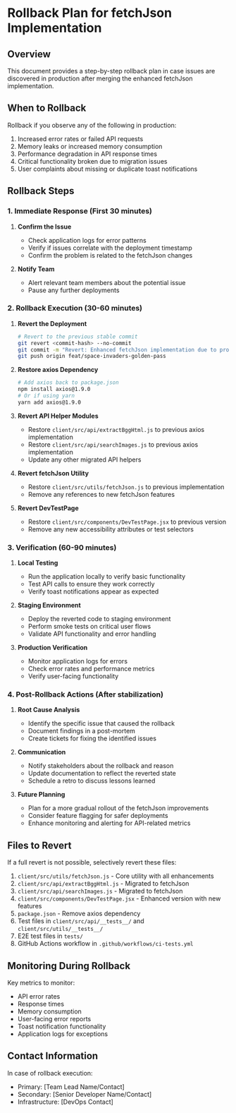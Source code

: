 # Rollback Plan for fetchJson Implementation

## Overview

This document provides a step-by-step rollback plan in case issues are discovered in production after merging the enhanced fetchJson implementation.

## When to Rollback

Rollback if you observe any of the following in production:

1. Increased error rates or failed API requests
2. Memory leaks or increased memory consumption
3. Performance degradation in API response times
4. Critical functionality broken due to migration issues
5. User complaints about missing or duplicate toast notifications

## Rollback Steps

### 1. Immediate Response (First 30 minutes)

1. **Confirm the Issue**
   - Check application logs for error patterns
   - Verify if issues correlate with the deployment timestamp
   - Confirm the problem is related to the fetchJson changes

2. **Notify Team**
   - Alert relevant team members about the potential issue
   - Pause any further deployments

### 2. Rollback Execution (30-60 minutes)

1. **Revert the Deployment**
   ```bash
   # Revert to the previous stable commit
   git revert <commit-hash> --no-commit
   git commit -m "Revert: Enhanced fetchJson implementation due to production issues"
   git push origin feat/space-invaders-golden-pass
   ```

2. **Restore axios Dependency**
   ```bash
   # Add axios back to package.json
   npm install axios@1.9.0
   # Or if using yarn
   yarn add axios@1.9.0
   ```

3. **Revert API Helper Modules**
   - Restore `client/src/api/extractBggHtml.js` to previous axios implementation
   - Restore `client/src/api/searchImages.js` to previous axios implementation
   - Update any other migrated API helpers

4. **Revert fetchJson Utility**
   - Restore `client/src/utils/fetchJson.js` to previous implementation
   - Remove any references to new fetchJson features

5. **Revert DevTestPage**
   - Restore `client/src/components/DevTestPage.jsx` to previous version
   - Remove any new accessibility attributes or test selectors

### 3. Verification (60-90 minutes)

1. **Local Testing**
   - Run the application locally to verify basic functionality
   - Test API calls to ensure they work correctly
   - Verify toast notifications appear as expected

2. **Staging Environment**
   - Deploy the reverted code to staging environment
   - Perform smoke tests on critical user flows
   - Validate API functionality and error handling

3. **Production Verification**
   - Monitor application logs for errors
   - Check error rates and performance metrics
   - Verify user-facing functionality

### 4. Post-Rollback Actions (After stabilization)

1. **Root Cause Analysis**
   - Identify the specific issue that caused the rollback
   - Document findings in a post-mortem
   - Create tickets for fixing the identified issues

2. **Communication**
   - Notify stakeholders about the rollback and reason
   - Update documentation to reflect the reverted state
   - Schedule a retro to discuss lessons learned

3. **Future Planning**
   - Plan for a more gradual rollout of the fetchJson improvements
   - Consider feature flagging for safer deployments
   - Enhance monitoring and alerting for API-related metrics

## Files to Revert

If a full revert is not possible, selectively revert these files:

1. `client/src/utils/fetchJson.js` - Core utility with all enhancements
2. `client/src/api/extractBggHtml.js` - Migrated to fetchJson
3. `client/src/api/searchImages.js` - Migrated to fetchJson
4. `client/src/components/DevTestPage.jsx` - Enhanced version with new features
5. `package.json` - Remove axios dependency
6. Test files in `client/src/api/__tests__/` and `client/src/utils/__tests__/`
7. E2E test files in `tests/`
8. GitHub Actions workflow in `.github/workflows/ci-tests.yml`

## Monitoring During Rollback

Key metrics to monitor:

- API error rates
- Response times
- Memory consumption
- User-facing error reports
- Toast notification functionality
- Application logs for exceptions

## Contact Information

In case of rollback execution:
- Primary: [Team Lead Name/Contact]
- Secondary: [Senior Developer Name/Contact]
- Infrastructure: [DevOps Contact]